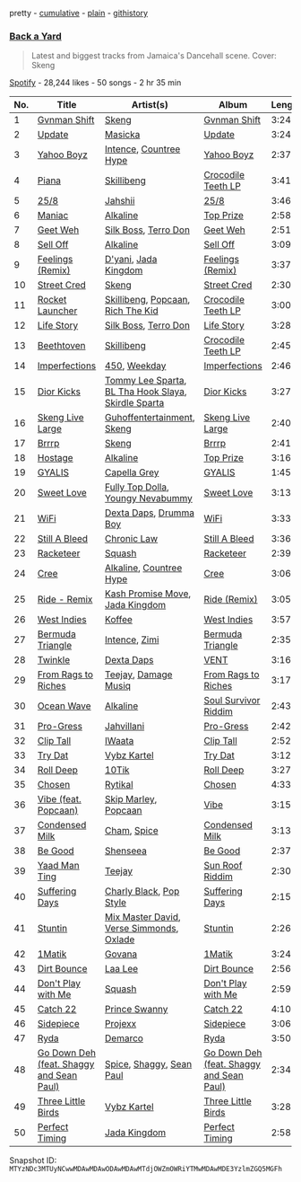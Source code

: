 pretty - [cumulative](/playlists/cumulative/37i9dQZF1DWTxofAzA6rAK.md) - [plain](/playlists/plain/37i9dQZF1DWTxofAzA6rAK) - [githistory](https://github.githistory.xyz/mackorone/spotify-playlist-archive/blob/main/playlists/plain/37i9dQZF1DWTxofAzA6rAK)

### [Back a Yard](https://open.spotify.com/playlist/37i9dQZF1DWTxofAzA6rAK)

> Latest and biggest tracks from Jamaica's Dancehall scene\. Cover: Skeng

[Spotify](https://open.spotify.com/user/spotify) - 28,244 likes - 50 songs - 2 hr 35 min

| No. | Title | Artist(s) | Album | Length |
|---|---|---|---|---|
| 1 | [Gvnman Shift](https://open.spotify.com/track/4y0AUgG6XhQac3a6Li93QU) | [Skeng](https://open.spotify.com/artist/4SGo67MJz6DdsjzaRZ4OD7) | [Gvnman Shift](https://open.spotify.com/album/3GvAOWIAO1iZAdAz1JFPyW) | 3:24 |
| 2 | [Update](https://open.spotify.com/track/1Vso1T5aUUflMhgijuG4SZ) | [Masicka](https://open.spotify.com/artist/2Gzy8TYJ5xrEMDyUjZuDsK) | [Update](https://open.spotify.com/album/0PaM6uUQDeF2SSv3o4noRe) | 3:24 |
| 3 | [Yahoo Boyz](https://open.spotify.com/track/66WY3lKgXd61ls1lD2cNPI) | [Intence](https://open.spotify.com/artist/3gwIlS9NOwBgwV3RfQIYiR), [Countree Hype](https://open.spotify.com/artist/4trjztkEHNUqYhnW3XTG8C) | [Yahoo Boyz](https://open.spotify.com/album/1RJtU38GiLuw0hkiC3dwtW) | 2:37 |
| 4 | [Piana](https://open.spotify.com/track/1dts9tOA7h5in0W9ADk7DR) | [Skillibeng](https://open.spotify.com/artist/5FkUhnHQ0KC63549LHHtst) | [Crocodile Teeth LP](https://open.spotify.com/album/2vTffZefaNNkR5h2dW7EHP) | 3:41 |
| 5 | [25/8](https://open.spotify.com/track/7zf3p3U5Vong4dUzVwjsYz) | [Jahshii](https://open.spotify.com/artist/4pP4fxW65oev1NdRd2Fbn7) | [25/8](https://open.spotify.com/album/7CNof8ZrHnlEqxbffen5Nh) | 3:46 |
| 6 | [Maniac](https://open.spotify.com/track/1tCcOw0WZuKRkW5xl9EhMm) | [Alkaline](https://open.spotify.com/artist/2LIAgeQ5NZurwixfoG3CWZ) | [Top Prize](https://open.spotify.com/album/3y09mvRbBlkfCJHmlpQnc7) | 2:58 |
| 7 | [Geet Weh](https://open.spotify.com/track/3UeNRslRMrBxd6fDytLvWL) | [Silk Boss](https://open.spotify.com/artist/5eDVLjuN0hk3ZhjJdCvHLF), [Terro Don](https://open.spotify.com/artist/7oXpzQEwUnq5cFEGPK8wk7) | [Geet Weh](https://open.spotify.com/album/2uRMF6ahQkrTDiVDabe635) | 2:51 |
| 8 | [Sell Off](https://open.spotify.com/track/2w5QZbIg9O5Eq9e3wBIA4c) | [Alkaline](https://open.spotify.com/artist/2LIAgeQ5NZurwixfoG3CWZ) | [Sell Off](https://open.spotify.com/album/7qH2cqU9MMR2zMvGaLPSXC) | 3:09 |
| 9 | [Feelings \(Remix\)](https://open.spotify.com/track/5Bij2gXhLEUUxyPGcZZFFj) | [D'yani](https://open.spotify.com/artist/3c4mJY5ixVvzRBdYvBtxci), [Jada Kingdom](https://open.spotify.com/artist/2FgooFaZzZy6PUyJImk0kG) | [Feelings \(Remix\)](https://open.spotify.com/album/3DgIXwqAlgbDSIJZhLj3ba) | 3:37 |
| 10 | [Street Cred](https://open.spotify.com/track/7uCd9RMJGcbZY9zpv0dPw7) | [Skeng](https://open.spotify.com/artist/4SGo67MJz6DdsjzaRZ4OD7) | [Street Cred](https://open.spotify.com/album/2yEZn1kPkRUTW3F48OEFeB) | 2:30 |
| 11 | [Rocket Launcher](https://open.spotify.com/track/0ewYjU1bxDmtmTzv28Yhlo) | [Skillibeng](https://open.spotify.com/artist/5FkUhnHQ0KC63549LHHtst), [Popcaan](https://open.spotify.com/artist/62DmErcU7dqZbJaDqwsqzR), [Rich The Kid](https://open.spotify.com/artist/1pPmIToKXyGdsCF6LmqLmI) | [Crocodile Teeth LP](https://open.spotify.com/album/2vTffZefaNNkR5h2dW7EHP) | 3:00 |
| 12 | [Life Story](https://open.spotify.com/track/54RD18DacMustMg17xzEC0) | [Silk Boss](https://open.spotify.com/artist/5eDVLjuN0hk3ZhjJdCvHLF), [Terro Don](https://open.spotify.com/artist/7oXpzQEwUnq5cFEGPK8wk7) | [Life Story](https://open.spotify.com/album/2XwxdxqI2MfrPsaSIfXUo0) | 3:28 |
| 13 | [Beethtoven](https://open.spotify.com/track/39npGGRn8PCNVIBmZaEx6b) | [Skillibeng](https://open.spotify.com/artist/5FkUhnHQ0KC63549LHHtst) | [Crocodile Teeth LP](https://open.spotify.com/album/2vTffZefaNNkR5h2dW7EHP) | 2:45 |
| 14 | [Imperfections](https://open.spotify.com/track/0ISsHuxxDpoGl0HBZZosvT) | [450](https://open.spotify.com/artist/2v6V75NbousiJwy2HV44VL), [Weekday](https://open.spotify.com/artist/2ZoRuY63B7fzl9HaKjlWoF) | [Imperfections](https://open.spotify.com/album/5LoNcj0I59uOuAIBvY9cLG) | 2:46 |
| 15 | [Dior Kicks](https://open.spotify.com/track/4r07a9L5IDW5l68WfzOAed) | [Tommy Lee Sparta](https://open.spotify.com/artist/2yHxc12dEUiLXNeqUadxBh), [BL Tha Hook Slaya](https://open.spotify.com/artist/7fNtLOQqt7xawYGAVMt4DJ), [Skirdle Sparta](https://open.spotify.com/artist/6ipyegbx9d7n8iGBmDtw0n) | [Dior Kicks](https://open.spotify.com/album/3LUDwZHFWsZSn9s23RKUNt) | 3:27 |
| 16 | [Skeng Live Large](https://open.spotify.com/track/0H1HSpmEAr0wUa9QTFsdzK) | [Guhoffentertainment](https://open.spotify.com/artist/4bai0UjpFWuKw86ytBiIiV), [Skeng](https://open.spotify.com/artist/27nN7fkb9DQGvW6kNWYBuc) | [Skeng Live Large](https://open.spotify.com/album/4sgsQQ4qo5KfgOZ5WBviVZ) | 2:40 |
| 17 | [Brrrp](https://open.spotify.com/track/0rLLdQiVH4OTozYQMwKvwa) | [Skeng](https://open.spotify.com/artist/4SGo67MJz6DdsjzaRZ4OD7) | [Brrrp](https://open.spotify.com/album/6v6BFAhx1Ctby6vCVOMqSY) | 2:41 |
| 18 | [Hostage](https://open.spotify.com/track/2cTpCY1OfCMuXlH0K2ztw6) | [Alkaline](https://open.spotify.com/artist/2LIAgeQ5NZurwixfoG3CWZ) | [Top Prize](https://open.spotify.com/album/3y09mvRbBlkfCJHmlpQnc7) | 3:16 |
| 19 | [GYALIS](https://open.spotify.com/track/7wpyrkjEgz7W1vNYDxMKrF) | [Capella Grey](https://open.spotify.com/artist/59HbaJ5E8ud7FNLGqUN1KH) | [GYALIS](https://open.spotify.com/album/7GbE1XjMbpkSxGkmUr7Ck4) | 1:45 |
| 20 | [Sweet Love](https://open.spotify.com/track/16CHus0S5w9MgesfKLfBkB) | [Fully Top Dolla](https://open.spotify.com/artist/6AnWpywaiF1GoTWpimixVf), [Youngy Nevabummy](https://open.spotify.com/artist/2ov896wVgIC4nWoYh9asd9) | [Sweet Love](https://open.spotify.com/album/1M5Q0iEFC8jCgQaCg8ehM6) | 3:13 |
| 21 | [WiFi](https://open.spotify.com/track/6ocqnSUAMMskrP3yDQdGxZ) | [Dexta Daps](https://open.spotify.com/artist/28UDeKu2FPrU0T7dpUiSGY), [Drumma Boy](https://open.spotify.com/artist/1WypSuVRK0PMIKXvoDLvxh) | [WiFi](https://open.spotify.com/album/0cu7nhBxjz3zkWVeevp1i8) | 3:33 |
| 22 | [Still A Bleed](https://open.spotify.com/track/79fwXVlKbDYOmU5AuzaJnq) | [Chronic Law](https://open.spotify.com/artist/3zorWCDx017sz4UYP2fC9w) | [Still A Bleed](https://open.spotify.com/album/4RUXFvq2eEoSYFmuhYl4wM) | 3:36 |
| 23 | [Racketeer](https://open.spotify.com/track/2zLPeZ5T1ZLGiYLzHV1kCn) | [Squash](https://open.spotify.com/artist/1HXkVBU6RwIxxN6xuI6b00) | [Racketeer](https://open.spotify.com/album/2IjlI8ae5xYFntDtNnTJt9) | 2:39 |
| 24 | [Cree](https://open.spotify.com/track/0NyKyA4P2zi6irhUYh45MR) | [Alkaline](https://open.spotify.com/artist/2LIAgeQ5NZurwixfoG3CWZ), [Countree Hype](https://open.spotify.com/artist/4trjztkEHNUqYhnW3XTG8C) | [Cree](https://open.spotify.com/album/4yd4HKsNGqdoNVnVNbe8Zt) | 3:06 |
| 25 | [Ride \- Remix](https://open.spotify.com/track/3SEfX0PJAkE9mqFVMSO4QO) | [Kash Promise Move](https://open.spotify.com/artist/0n2GVhODT8CJldQoVdsMw4), [Jada Kingdom](https://open.spotify.com/artist/2FgooFaZzZy6PUyJImk0kG) | [Ride \(Remix\)](https://open.spotify.com/album/5ksTZQyb1EcTen6NYlEgL5) | 3:05 |
| 26 | [West Indies](https://open.spotify.com/track/6GbvWYsT5sWXYgo8Bw6HPE) | [Koffee](https://open.spotify.com/artist/1gWjcmBsveEYMxOZ0VRi32) | [West Indies](https://open.spotify.com/album/0JQXq0ZM0Nugq7QISjEDAq) | 3:57 |
| 27 | [Bermuda Triangle](https://open.spotify.com/track/3LwafVvOzaAsuZoMfFW9lj) | [Intence](https://open.spotify.com/artist/3gwIlS9NOwBgwV3RfQIYiR), [Zimi](https://open.spotify.com/artist/1CDJaUv1aGeoQQFlIGrqDA) | [Bermuda Triangle](https://open.spotify.com/album/0aCTKNGVc2GgtJxjsKYvNA) | 2:35 |
| 28 | [Twinkle](https://open.spotify.com/track/4G08pUaQ5frf1o1WMT7D4L) | [Dexta Daps](https://open.spotify.com/artist/28UDeKu2FPrU0T7dpUiSGY) | [VENT](https://open.spotify.com/album/0z0nfHRckCFmoxDkc5Ghd0) | 3:16 |
| 29 | [From Rags to Riches](https://open.spotify.com/track/4aiIKB4FplhLZq0TCh16Ya) | [Teejay](https://open.spotify.com/artist/30hElzuHCZ1qzCl364SHma), [Damage Musiq](https://open.spotify.com/artist/0sjTBvvHmLPJ3vcmAjitTJ) | [From Rags to Riches](https://open.spotify.com/album/6u7JQUvZJJHCKXfQd1fhPp) | 3:17 |
| 30 | [Ocean Wave](https://open.spotify.com/track/4eTwvH4pVt5U4kPfYgQQ19) | [Alkaline](https://open.spotify.com/artist/2LIAgeQ5NZurwixfoG3CWZ) | [Soul Survivor Riddim](https://open.spotify.com/album/7acAQDsVCREjceQG3ZcT9o) | 2:43 |
| 31 | [Pro\-Gress](https://open.spotify.com/track/6uZsoeimrQQH86DVe5DwIn) | [Jahvillani](https://open.spotify.com/artist/40vpvFOIfRil2lXkK5GrTK) | [Pro\-Gress](https://open.spotify.com/album/2XGhRJbTjrxFH1EWaNl7CH) | 2:42 |
| 32 | [Clip Tall](https://open.spotify.com/track/739LurvLBsXBgJJBLZzm27) | [IWaata](https://open.spotify.com/artist/2xtVXoJRIMnX1UAmOCrHrB) | [Clip Tall](https://open.spotify.com/album/5GZgcPNrrneDbjmPceY1kR) | 2:52 |
| 33 | [Try Dat](https://open.spotify.com/track/0xOuKUSSRKZ3CXrFcpmipS) | [Vybz Kartel](https://open.spotify.com/artist/2NUz5P42WqkxilbI8ocN76) | [Try Dat](https://open.spotify.com/album/7uQ9q3Q2pR1GDwEpVdiJ7Z) | 3:12 |
| 34 | [Roll Deep](https://open.spotify.com/track/7qbYXi2qeCdBoSlDZs9swk) | [10Tik](https://open.spotify.com/artist/6I1j34QzSTWe6u4qQWKYJe) | [Roll Deep](https://open.spotify.com/album/24HPQqwhRn31huvNRg8War) | 3:27 |
| 35 | [Chosen](https://open.spotify.com/track/0n81yw2IFUG6imbKQbd1hT) | [Rytikal](https://open.spotify.com/artist/2XmUEusYfpe4UG5BJtRwgX) | [Chosen](https://open.spotify.com/album/3m0ma3GvTHyf5Ia1g69awi) | 4:33 |
| 36 | [Vibe \(feat\. Popcaan\)](https://open.spotify.com/track/4VFk3eto9JaRlOQokHWZZB) | [Skip Marley](https://open.spotify.com/artist/4ryoUS0W8qXokfMxrlJt6O), [Popcaan](https://open.spotify.com/artist/62DmErcU7dqZbJaDqwsqzR) | [Vibe](https://open.spotify.com/album/4vY5bGXeYLqW2gQqADFMty) | 3:15 |
| 37 | [Condensed Milk](https://open.spotify.com/track/0vdsBH9VEZnOaFRzz0wYQP) | [Cham](https://open.spotify.com/artist/5G8IlDlnPQPN4YmtJ6NDxK), [Spice](https://open.spotify.com/artist/0wEvWMQRqaXcgnrZv6KtyL) | [Condensed Milk](https://open.spotify.com/album/7lk8DbGwZWNkHcNPg9cFUQ) | 3:13 |
| 38 | [Be Good](https://open.spotify.com/track/1jZQeKeIvYZfuH9nXIRag4) | [Shenseea](https://open.spotify.com/artist/1OFOShsIbhy1l5x73yuVyB) | [Be Good](https://open.spotify.com/album/2PEorn33CYUgsCdllVw0m6) | 2:37 |
| 39 | [Yaad Man Ting](https://open.spotify.com/track/2hL4tyz4mc7loKQTDt5qEK) | [Teejay](https://open.spotify.com/artist/30hElzuHCZ1qzCl364SHma) | [Sun Roof Riddim](https://open.spotify.com/album/5e17Hox0IiEaQ2A2CldE9A) | 2:30 |
| 40 | [Suffering Days](https://open.spotify.com/track/72dpxZuTHoyVqt6CUBgSog) | [Charly Black](https://open.spotify.com/artist/5sK8BsvyDl4TFA6KaBf8or), [Pop Style](https://open.spotify.com/artist/5pzWFizoqhuhkImntBH12H) | [Suffering Days](https://open.spotify.com/album/3kdctcGAqj1STmWJfEqgmw) | 2:15 |
| 41 | [Stuntin](https://open.spotify.com/track/43aG4bC4H0IW8gMuoSeLxL) | [Mix Master David](https://open.spotify.com/artist/61awrAWH5MxH42AZy7v5Pd), [Verse Simmonds](https://open.spotify.com/artist/0EgUow5z0SXVA9lunNSB1q), [Oxlade](https://open.spotify.com/artist/3WTrdbZU99dgTtt3ZkyamT) | [Stuntin](https://open.spotify.com/album/2JFHrjfrvh0iTavW94wdJp) | 2:26 |
| 42 | [1Matik](https://open.spotify.com/track/1PZplUw7AKK4p6ch8aoK1d) | [Govana](https://open.spotify.com/artist/5Xi3NfsVBIEbaWVUfBTy39) | [1Matik](https://open.spotify.com/album/59gIceHJs6XstV3vX2jooB) | 3:24 |
| 43 | [Dirt Bounce](https://open.spotify.com/track/2v8fm0qBLnk7y9s7AylvaU) | [Laa Lee](https://open.spotify.com/artist/4cb3HigJCNGP3rcRhVbYwS) | [Dirt Bounce](https://open.spotify.com/album/1m4lFc3r7VV0V0OSJ4NEAf) | 2:56 |
| 44 | [Don't Play with Me](https://open.spotify.com/track/3XIZmcWXwjvPv1bUgz6qj7) | [Squash](https://open.spotify.com/artist/1HXkVBU6RwIxxN6xuI6b00) | [Don't Play with Me](https://open.spotify.com/album/7h9p1vEitLwJgfA0V78Erz) | 2:59 |
| 45 | [Catch 22](https://open.spotify.com/track/1cc282JtAEefN7O792U5P5) | [Prince Swanny](https://open.spotify.com/artist/2Jv0w50BNaGlwnXpq69HGm) | [Catch 22](https://open.spotify.com/album/7yqsulxhfk6aZNsioUcroO) | 4:10 |
| 46 | [Sidepiece](https://open.spotify.com/track/1WO6MRJNAjq4qV65DpAFOg) | [Projexx](https://open.spotify.com/artist/2DFzMI8SSWPYBBSxVF7b2N) | [Sidepiece](https://open.spotify.com/album/77BNOHzrIMr1Mpnq5feG77) | 3:06 |
| 47 | [Ryda](https://open.spotify.com/track/3NMMclAO8N0zh2Ymqd85rU) | [Demarco](https://open.spotify.com/artist/0af5VM6xubf8EXKvoG35x6) | [Ryda](https://open.spotify.com/album/50oVnp53tqNdhn1DCvBqV8) | 3:50 |
| 48 | [Go Down Deh \(feat\. Shaggy and Sean Paul\)](https://open.spotify.com/track/0VzBKgimNRMauaqzT2rEnS) | [Spice](https://open.spotify.com/artist/0wEvWMQRqaXcgnrZv6KtyL), [Shaggy](https://open.spotify.com/artist/5EvFsr3kj42KNv97ZEnqij), [Sean Paul](https://open.spotify.com/artist/3Isy6kedDrgPYoTS1dazA9) | [Go Down Deh \(feat\. Shaggy and Sean Paul\)](https://open.spotify.com/album/7LtfkzsGno2TsHLCkEa8BD) | 2:34 |
| 49 | [Three Little Birds](https://open.spotify.com/track/6sp0O9fvW24AlPX2NzFk0G) | [Vybz Kartel](https://open.spotify.com/artist/2NUz5P42WqkxilbI8ocN76) | [Three Little Birds](https://open.spotify.com/album/5EITrZvdxDsCYsztF4LlHA) | 3:28 |
| 50 | [Perfect Timing](https://open.spotify.com/track/1oVOsqeVthHmALeMn38oqN) | [Jada Kingdom](https://open.spotify.com/artist/2FgooFaZzZy6PUyJImk0kG) | [Perfect Timing](https://open.spotify.com/album/7peKE7q2tOlYtcTuprgrWq) | 2:58 |

Snapshot ID: `MTYzNDc3MTUyNCwwMDAwMDAwODAwMDAwMTdjOWZmOWRiYTMwMDAwMDE3YzlmZGQ5MGFh`
